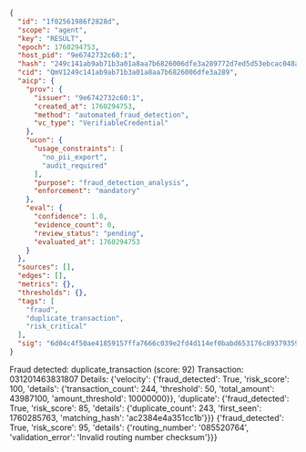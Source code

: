 ```json
{
  "id": "1f02561986f2828d",
  "scope": "agent",
  "key": "RESULT",
  "epoch": 1760294753,
  "host_pid": "9e6742732c60:1",
  "hash": "249c141ab9ab71b3a01a8aa7b6826006dfe3a289772d7ed5d53ebcac048a4040",
  "cid": "QmV1249c141ab9ab71b3a01a8aa7b6826006dfe3a289",
  "aicp": {
    "prov": {
      "issuer": "9e6742732c60:1",
      "created_at": 1760294753,
      "method": "automated_fraud_detection",
      "vc_type": "VerifiableCredential"
    },
    "ucon": {
      "usage_constraints": [
        "no_pii_export",
        "audit_required"
      ],
      "purpose": "fraud_detection_analysis",
      "enforcement": "mandatory"
    },
    "eval": {
      "confidence": 1.0,
      "evidence_count": 0,
      "review_status": "pending",
      "evaluated_at": 1760294753
    }
  },
  "sources": [],
  "edges": [],
  "metrics": {},
  "thresholds": {},
  "tags": [
    "fraud",
    "duplicate_transaction",
    "risk_critical"
  ],
  "sig": "6d04c4f50ae41859157ffa7666c039e2fd4d114ef0babd653176c8937935984c"
}
```

Fraud detected: duplicate_transaction (score: 92)
Transaction: 031201463831807
Details: {'velocity': {'fraud_detected': True, 'risk_score': 100, 'details': {'transaction_count': 244, 'threshold': 50, 'total_amount': 43987100, 'amount_threshold': 10000000}}, 'duplicate': {'fraud_detected': True, 'risk_score': 85, 'details': {'duplicate_count': 243, 'first_seen': 1760285763, 'matching_hash': 'ac2384e4a351cc1b'}}} {'fraud_detected': True, 'risk_score': 95, 'details': {'routing_number': '085520764', 'validation_error': 'Invalid routing number checksum'}}}